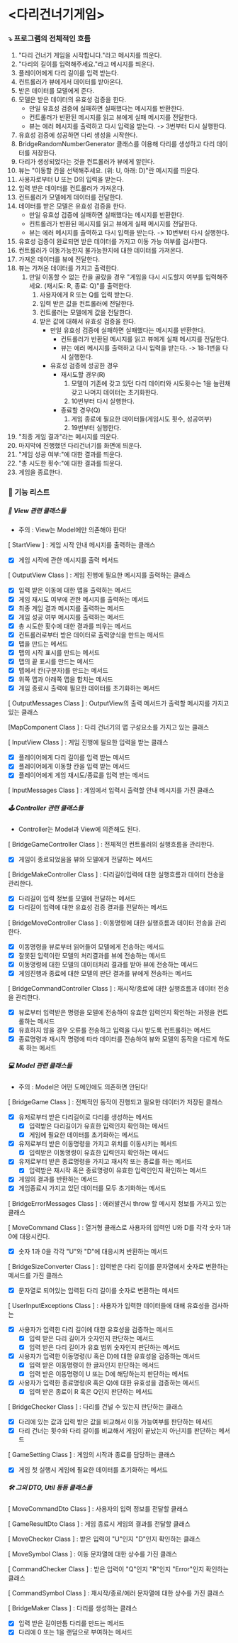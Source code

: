 # <다리건너기게임>

### ⤵️ 프로그램의 전체적인 흐름

1. "다리 건너기 게임을 시작합니다."라고 메시지를 띄운다.
2. "다리의 길이를 입력해주세요."라고 메시지를 띄운다.
3. 플레이어에게 다리 길이를 입력 받는다.
4. 컨트롤러가 뷰에게서 데이터를 받아온다.
5. 받은 데이터를 모델에게 준다.
6. 모델은 받은 데이터의 유효성 검증을 한다.
    - 만일 유효성 검증에 실패하면 실패했다는 메시지를 반환한다.
    - 컨트롤러가 반환된 메시지를 읽고 뷰에게 실패 메시지를 전달한다.
    - 뷰는 에러 메시지를 출력하고 다시 입력을 받는다. -> 3번부터 다시 실행한다.
7. 유효성 검증에 성공하면 다리 생성을 시작한다.
8. BridgeRandomNumberGenerator 클래스를 이용해 다리를 생성하고 다리 데이터를 저장한다.
9. 다리가 생성되었다는 것을 컨트롤러가 뷰에게 알린다.
10. 뷰는 "이동할 칸을 선택해주세요. (위: U, 아래: D)"란 메시지를 띄운다.
11. 사용자로부터 U 또는 D의 입력을 받는다.
12. 입력 받은 데이터를 컨트롤러가 가져온다.
13. 컨트롤러가 모델에게 데이터를 전달한다.
14. 데이터를 받은 모델은 유효성 검증을 한다.
    - 만일 유효성 검증에 실패하면 실패했다는 메시지를 반환한다.
    - 컨트롤러가 반환된 메시지를 읽고 뷰에게 실패 메시지를 전달한다.
    - 뷰는 에러 메시지를 출력하고 다시 입력을 받는다. -> 10번부터 다시 실행한다.
15. 유효성 검증이 완료되면 받은 데이터를 가지고 이동 가능 여부를 검사한다.
16. 컨트롤러가 이동가능한지 불가능한지에 대한 데이터를 가져온다.
17. 가져온 데이터를 뷰에 전달한다.
18. 뷰는 가져온 데이터를 가지고 출력한다.
    1. 만일 이동할 수 없는 칸을 골랐을 경우 "게임을 다시 시도할지 여부를 입력해주세요. (재시도: R, 종료: Q)"를 출력한다.
        1. 사용자에게 R 또는 Q를 입력 받는다.
        2. 입력 받은 값을 컨트롤러에 전달한다.
        3. 컨트롤러는 모델에게 값을 전달한다.
        4. 받은 값에 대해서 유효성 검증을 한다.
            - 만일 유효성 검증에 실패하면 실패했다는 메시지를 반환한다.
                - 컨트롤러가 반환된 메시지를 읽고 뷰에게 실패 메시지를 전달한다.
                - 뷰는 에러 메시지를 출력하고 다시 입력을 받는다. -> 18-1번을 다시 실행한다.
            - 유효성 검증에 성공한 경우
                - 재시도할 경우(R)
                    1. 모델이 기존에 갖고 있던 다리 데이터와 시도횟수는 1을 늘린채 갖고 나머지 데이터는 초기화한다.
                    2. 10번부터 다시 실행한다.
                - 종료할 경우(Q)
                    1. 게임 종료에 필요한 데이터들(게임시도 횟수, 성공여부)
                    2. 19번부터 실행한다.
19. "최종 게임 결과"라는 메시지를 띄운다.
20. 마지막에 진행했던 다리건너기를 화면에 띄운다.
21. "게임 성공 여부:"에 대한 결과를 띄운다.
22. "총 시도한 횟수:"에 대한 결과를 띄운다.
23. 게임을 종료한다.

### 📝 기능 리스트

##### 👀 View 관련 클래스들

- 주의 : View는 Model에만 의존해야 한다!

[ StartView ] : 게임 시작 안내 메시지를 출력하는 클래스

- [x] 게임 시작에 관한 메시지를 출력 메서드

[ OutputView Class ] : 게임 진행에 필요한 메시지를 출력하는 클래스

- [x] 입력 받은 이동에 대한 맵을 출력하는 메서드
- [x] 게임 재시도 여부에 관한 메시지를 출력하는 메서드
- [x] 최종 게임 결과 메시지를 출력하는 메서드
- [x] 게임 성공 여부 메시지를 출력하는 메서드
- [x] 총 시도한 횟수에 대한 결과를 띄우는 메서드
- [x] 컨트롤러로부터 받은 데이터로 출력양식을 만드는 메서드
- [x] 맵을 만드는 메서드
- [x] 맵의 시작 표시를 만드는 메서드
- [x] 맵의 끝 표시를 만드는 메서드
- [x] 맵에서 칸(구분자)를 만드는 메서드
- [x] 위쪽 맵과 아래쪽 맵을 합치는 메서드
- [x] 게임 종료시 출력에 필요한 데이터를 초기화하는 메서드

[ OutputMessages Class ] : OutputView의 출력 메서드가 출력할 메시지를 가지고 있는 클래스

[MapComponent Class ] : 다리 건너기의 맵 구성요소를 가지고 있는 클래스

[ InputView Class ]  : 게임 진행에 필요한 입력을 받는 클래스

- [x] 플레이어에게 다리 길이를 입력 받는 메서드
- [x] 플레이어에게 이동할 칸을 입력 받는 메서드
- [x] 플레이어에게 게임 재시도/종료를 입력 받는 메서드

[ InputMessages Class ] : 게임에서 입력시 출력할 안내 메시지를 가진 클래스


##### 🕹 Controller 관련 클래스들

- Controller는 Model과 View에 의존해도 된다.

[ BridgeGameController Class ] : 전체적인 컨트롤러의 실행흐름을 관리한다.
- [x] 게임이 종료되었음을 뷰와 모델에게 전달하는 메서드

[ BridgeMakeController Class ] : 다리길이입력에 대한 실행흐름과 데이터 전송을 관리한다.
- [x] 다리길이 입력 정보를 모델에 전달하는 메서드
- [x] 다리길이 입력에 대한 유효성 검증 결과를 전달하는 메서드

[ BridgeMoveController Class ] : 이동명령에 대한 실행흐름과 데이터 전송을 관리한다.
- [x] 이동명령을 뷰로부터 읽어들여 모델에게 전송하는 메서드
- [x] 잘못된 입력이란 모델의 처리결과를 뷰에 전송하는 메서드
- [x] 이동명령에 대한 모델의 데이터처리 결과를 받아 뷰에 전송하는 메서드
- [x] 게임진행과 종료에 대한 모델의 판단 결과를 뷰에게 전송하는 메서드

[ BridgeCommandController Class ] : 재시작/종료에 대한 실행흐름과 데이터 전송을 관리한다.
- [x] 뷰로부터 입력받은 명령을 모델에 전송하여 유효한 입력인지 확인하는 과정을 컨트롤하는 메서드
- [x] 유효하지 않을 경우 오류를 전송하고 입력을 다시 받도록 컨트롤하는 메서드
- [x] 종료명령과 재시작 명령에 따라 데이터를 전송하여 뷰와 모델의 동작을 다르게 하도록 하는 메서드

##### 💻 Model 관련 클래스들

- 주의 : Model은 어떤 도메인에도 의존하면 안된다!

[ BridgeGame Class ] : 전체적인 동작이 진행되고 필요한 데이터가 저장된 클래스

- [x] 유저로부터 받은 다리길이로 다리를 생성하는 메서드
    - [x] 입력받은 다리길이가 유효한 입력인지 확인하는 메서드
    - [x] 게임에 필요한 데이터를 초기화하는 메서드
- [x] 유저로부터 받은 이동명령을 가지고 위치를 이동시키는 메서드
    - [x] 입력받은 이동명령이 유효한 입력인지 확인하는 메서드
- [x] 유저로부터 받은 종료명령을 가지고 재시작 또는 종료를 하는 메서드
    - [x] 입력받은 재시작 혹은 종료명령이 유효한 입력인인지 확인하는 메서드
- [x] 게임의 결과를 반환하는 메서드
- [x] 게임종료시 가지고 있던 데이터를 모두 초기화하는 메서드

[ BridgeErrorMessages Class ] : 에러발견시 throw 할 메시지 정보를 가지고 있는 클래스

[ MoveCommand Class ] : 열거형 클래스로 사용자의 입력인 U와 D를 각각 숫자 1과 0에 대응시킨다.

- [x] 숫자 1과 0을 각각 "U"와 "D"에 대응시켜 반환하는 메서드

[ BridgeSizeConverter Class ] : 입력받은 다리 길이를 문자열에서 숫자로 변환하는 메서드를 가진 클래스

- [x] 문자열로 되어있는 입력된 다리 길이를 숫자로 변환하는 메서드

[ UserInputExceptions Class ] : 사용자가 입력한 데이터들에 대해 유효성을 검사하는

- [x] 사용자가 입력한 다리 길이에 대한 유효성을 검증하는 메서드
    - [x] 입력 받은 다리 길이가 숫자인지 판단하는 메서드
    - [x] 입력 받은 다리 길이가 유효 범위 숫자인지 판단하는 메서드
- [x] 사용자가 입력한 이동명령(U 혹은 D)에 대한 유효성을 검증하는 메서드
    - [x] 입력 받은 이동명령이 한 글자인지 판단하는 메서드
    - [x] 입력 받은 이동명령이 U 또는 D에 해당하는지 판단하는 메서드
- [x] 사용자가 입력한 종료명령(R 혹은 Q)에 대한 유효성을 검증하는 메서드
    - [x] 입력 받은 종료이 R 혹은 Q인지 판단하는 메서드

[ BridgeChecker Class ] : 다리를 건널 수 있는지 판단하는 클래스

- [x] 다리에 있는 값과 입력 받은 값을 비교해서 이동 가능여부를 판단하는 메서드
- [x] 다리 건너는 횟수와 다리 길이를 비교해서 게임이 끝났는지 아닌지를 판단하는 메서드

[ GameSetting Class ] : 게임의 시작과 종료를 담당하는 클래스

- [x] 게임 첫 실행시 게임에 필요한 데이터를 초기화하는 메서드

##### 🛠 그외 DTO, Util 등등 클래스들

[ MoveCommandDto Class ] : 사용자의 입력 정보를 전달할 클래스

[ GameResultDto Class ] : 게임 종료시 게임의 결과를 전달할 클래스

[ MoveChecker Class ] : 받은 입력이 "U"인지 "D"인지 확인하는 클래스

[ MoveSymbol Class ] : 이동 문자열에 대한 상수를 가진 클래스

[ CommandChecker Class ] : 받은 입력이 "Q"인지 "R"인지 "Error"인지 확인하는 클래스

[ CommandSymbol Class ] : 재시작/종료/에러 문자열에 대한 상수를 가진 클래스

[ BridgeMaker Class ] : 다리를 생성하는 클래스

- [x] 입력 받은 길이만틈 다리를 만드는 메서드
- [x] 다리에 0 또는 1을 랜덤으로 부여하는 메서드
